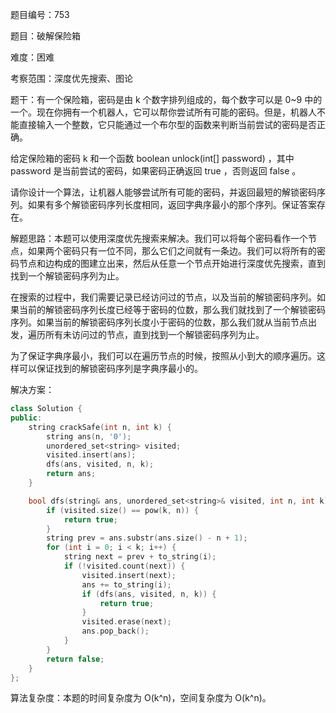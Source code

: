 题目编号：753

题目：破解保险箱

难度：困难

考察范围：深度优先搜索、图论

题干：有一个保险箱，密码是由 k 个数字排列组成的，每个数字可以是 0~9 中的一个。现在你拥有一个机器人，它可以帮你尝试所有可能的密码。但是，机器人不能直接输入一个整数，它只能通过一个布尔型的函数来判断当前尝试的密码是否正确。

给定保险箱的密码 k 和一个函数 boolean unlock(int[] password) ，其中 password 是当前尝试的密码，如果密码正确返回 true ，否则返回 false 。

请你设计一个算法，让机器人能够尝试所有可能的密码，并返回最短的解锁密码序列。如果有多个解锁密码序列长度相同，返回字典序最小的那个序列。保证答案存在。

解题思路：本题可以使用深度优先搜索来解决。我们可以将每个密码看作一个节点，如果两个密码只有一位不同，那么它们之间就有一条边。我们可以将所有的密码节点和边构成的图建立出来，然后从任意一个节点开始进行深度优先搜索，直到找到一个解锁密码序列为止。

在搜索的过程中，我们需要记录已经访问过的节点，以及当前的解锁密码序列。如果当前的解锁密码序列长度已经等于密码的位数，那么我们就找到了一个解锁密码序列。如果当前的解锁密码序列长度小于密码的位数，那么我们就从当前节点出发，遍历所有未访问过的节点，直到找到一个解锁密码序列为止。

为了保证字典序最小，我们可以在遍历节点的时候，按照从小到大的顺序遍历。这样可以保证找到的解锁密码序列是字典序最小的。

解决方案：

```cpp
class Solution {
public:
    string crackSafe(int n, int k) {
        string ans(n, '0');
        unordered_set<string> visited;
        visited.insert(ans);
        dfs(ans, visited, n, k);
        return ans;
    }

    bool dfs(string& ans, unordered_set<string>& visited, int n, int k) {
        if (visited.size() == pow(k, n)) {
            return true;
        }
        string prev = ans.substr(ans.size() - n + 1);
        for (int i = 0; i < k; i++) {
            string next = prev + to_string(i);
            if (!visited.count(next)) {
                visited.insert(next);
                ans += to_string(i);
                if (dfs(ans, visited, n, k)) {
                    return true;
                }
                visited.erase(next);
                ans.pop_back();
            }
        }
        return false;
    }
};
```

算法复杂度：本题的时间复杂度为 O(k^n)，空间复杂度为 O(k^n)。